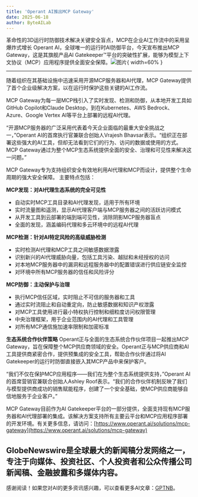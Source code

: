```yaml
---
title: 'Operant AI推出MCP Gateway'
date: 2025-06-18
author: ByteAILab
---
```


革命性的3D运行时防御技术解决关键安全盲点，MCP在企业AI工作流中的采用呈爆炸式增长
Operant AI，全球唯一的运行时AI防御平台，今天宣布推出MCP Gateway，这是其旗舰产品AI Gatekeeper™平台的突破性扩展，能够为模型上下文协议（MCP）应用程序提供全面安全保障。![图片](https://ai-techpark.com/wp-content/uploads/Operant.jpg){ width=60% }

---
随着组织在其基础设施中迅速采用开源MCP服务器和AI代理，MCP Gateway提供了首个企业级解决方案，以在运行时保护这些关键的AI工作流。

MCP Gateway为每一层MCP栈引入了实时发现、检测和防御，从本地开发工具如GitHub Copilot和Claude Desktop，到在Kubernetes、AWS Bedrock、Azure、Google Vertex AI等平台上部署的远程AI代理。

“开源MCP服务器的广泛采用代表着今天企业面临的最重大安全挑战之一，”Operant AI的首席执行官兼联合创始人Vrajesh Bhavsar表示。“组织正在部署这些强大的AI工具，但却无法看到它们的行为、访问的数据或使用的方式。MCP Gateway通过为整个MCP生态系统提供全面的安全、治理和可见性来解决这一问题。”

MCP Gateway专为支持组织安全有效地利用AI代理和MCP而设计，提供整个生命周期的强大安全保障。
主要特点包括：

**MCP发现：对AI代理生态系统的完全可见性**

- 自动实时MCP工具目录和AI代理发现，适用于所有环境
- 实时流量图和遥测，显示AI代理客户端与MCP服务器之间的活跃访问模式
- 从开发工具到云部署的端到端可见性，消除阴影MCP服务器盲点
- 全面的发现，涵盖编码代理和多云环境中的远程AI代理

**MCP检测：针对AI特定风险的高级威胁检测**

- 实时检测AI代理和MCP工具之间敏感数据泄露
- 识别新兴的AI代理威胁向量，包括工具污染、越狱和未经授权的访问
- 对本地MCP服务器中的漏洞和远程服务器中的配置错误进行供应链安全监控
- 对环境中所有MCP服务器的信任和风险评分

**MCP防御：主动保护与治理**

- 执行MCP信任区域，实时阻止不可信的服务器和工具
- 通过实时流阻止和自动重定向，防止敏感数据和知识产权泄露
- 对MCP工具使用进行最小特权执行控制和细粒度访问权限管理
- 中央治理框架，用于企业范围内的AI代理和工具管理
- 对所有MCP通信施加速率限制和加密标准

**生态系统合作伙伴策略**
Operant正与全面的生态系统合作伙伴项目一起推出MCP Gateway，旨在保障整个MCP供应商领域的安全。Operant正与MCP供应商和AI工具提供商紧密合作，提供预集成的安全工具，帮助合作伙伴通过将AI Gatekeeper的运行时防御直接嵌入其MCP产品中来保护客户。

“我们不仅在保护MCP应用程序——我们在为整个生态系统提供支持，”Operant AI的首席营销官兼联合创始人Ashley Roof表示。“我们的合作伙伴机制反映了我们与模型提供商成功的销售赋能程序，创建了一个安全基础，使MCP供应商能够自信地服务于企业客户。”

MCP Gateway目前作为AI Gatekeeper平台的一部分提供，全面支持现有MCP服务器和AI代理部署的集成。该解决方案支持所有主要云平台和MCP应用程序部署的开发环境。有关更多信息，请访问：[https://www.operant.ai/solutions/mcp-gateway](https://www.operant.ai/solutions/mcp-gateway)

GlobeNewswire是全球最大的新闻稿分发网络之一，专注于向媒体、投资社区、个人投资者和公众传播公司新闻稿、金融披露和多媒体内容。
---
感谢阅读！如果您对AI的更多资讯感兴趣，可以查看更多AI文章：[GPTNB](https://gptnb.com)。